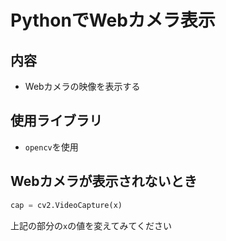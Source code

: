 # PythonでWebカメラ表示

## 内容
- Webカメラの映像を表示する

## 使用ライブラリ
- `opencv`を使用

## Webカメラが表示されないとき

```python
cap = cv2.VideoCapture(x)
```

上記の部分の`x`の値を変えてみてください